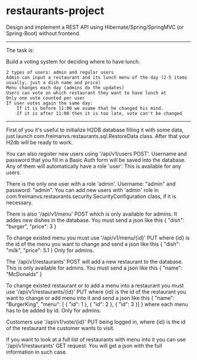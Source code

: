 # restaurants-project

Design and implement a REST API using Hibernate/Spring/SpringMVC (or Spring-Boot) without frontend.

-------------------------------------------------------------------------
The task is:

Build a voting system for deciding where to have lunch.

    2 types of users: admin and regular users
    Admin can input a restaurant and its lunch menu of the day (2-5 items usually, just a dish name and price)
    Menu changes each day (admins do the updates)
    Users can vote on which restaurant they want to have lunch at
    Only one vote counted per user
    If user votes again the same day:
        If it is before 11:00 we asume that he changed his mind.
        If it is after 11:00 then it is too late, vote can't be changed
-------------------------------------------------------------------------

First of you it's useful to initialize H2DB database filling it with some data,
just launch com.freimanvs.restaurants.sql.RestoreData class. After that your H2db will be ready to work.

You can also register new users using '/api/v1/users POST'. Username and password that you fill in a Basic Auth form
will be saved into the database. Any of them will automatically have a role 'user'. This is available for any users.

There is the only one user with a role 'admin'. Username: "admin" and password: "admin".
You can add new users with 'admin' role in com.freimanvs.restaurants.security.SecurityConfiguration class, if it is necessary.

There is also '/api/v1/menu' POST which is only available for admins. It addes new dishes in the database. You must send a json like this
{
	"dish": "burger",
	"price": 3
}

To change existed menu you must use '/api/v1/menu/{id}' PUT where {id} is the id of the menu you want to change and send a json like this
{
	"dish": "milk",
	"price": 5.1
}
Only for admins.

The '/api/v1/restaurants' POST will add a new restaurant to the database. This is only available for admins. You must send a json like this
{
	"name": "McDonalds"
}

To change existed restaurant or to add a menu into a restaurant you must use '/api/v1/restaurants/{id}' PUT
where {id} is the id of the restaurant you want to change or add menu into it and send a json like this
{
	"name": "BurgerKing",
	"menu": [
		{
			"id": 1
		},
		{
			"id": 2
		},
		{
			"id": 3
		}]
}
where each menu has to be added by id. Only for admins.

Customers use '/api/v1/vote/{id}' PUT being logged in, where {id} is the id of the restaurant the customer
wants to visit.

If you want to look at a full list of restaurants with menu into it you can use '/api/v1/restaurants' GET request.
You will get a json with the full information in such case.